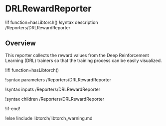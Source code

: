 # DRLRewardReporter

!if function=hasLibtorch()
!syntax description /Reporters/DRLRewardReporter

## Overview

This reporter collects the reward values from the Deep Reinforcement Learning (DRL) trainers
so that the training process can be easily visualized.

!if! function=hasLibtorch()

!syntax parameters /Reporters/DRLRewardReporter

!syntax inputs /Reporters/DRLRewardReporter

!syntax children /Reporters/DRLRewardReporter

!if-end!

!else
!include libtorch/libtorch_warning.md
